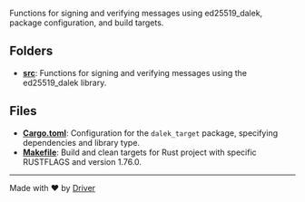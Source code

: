 <!--------------------------------------------------------------------------------->
<!-- IMPORTANT: This file is auto-generated by Driver (https://driver.ai). -------->
<!-- Manual edits may be overwritten on future commits. --------------------------->
<!--------------------------------------------------------------------------------->

Functions for signing and verifying messages using ed25519_dalek, package configuration, and build targets.

## Folders
- **[src](src/README.md)**: Functions for signing and verifying messages using the ed25519_dalek library.

## Files
- **[Cargo.toml](Cargo.toml.md)**: Configuration for the `dalek_target` package, specifying dependencies and library type.
- **[Makefile](Makefile.md)**: Build and clean targets for Rust project with specific RUSTFLAGS and version 1.76.0.

---
Made with ❤️ by [Driver](https://www.driver.ai/)